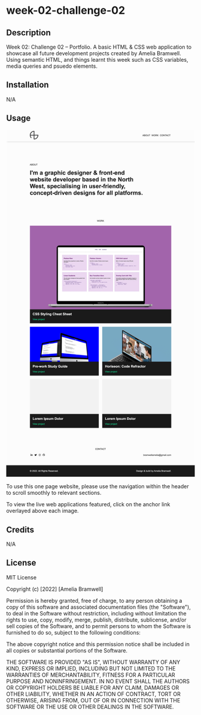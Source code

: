 # week-02-challenge-02

## Description

Week 02: Challenge 02 – Portfolio.
A basic HTML & CSS web application to showcase all future development projects created by Amelia Bramwell. Using semantic HTML, and things learnt this week such as CSS variables, media queries and psuedo elements.

## Installation

N/A

## Usage

![screenshot of Amelia Bramwell's portfolio site](assets/images/screenshot.png)

To use this one page website, please use the navigation within the header to scroll smoothly to relevant sections.

To view the live web applications featured, click on the anchor link overlayed above each image.

## Credits

N/A

## License

MIT License

Copyright (c) [2022] [Amelia Bramwell]

Permission is hereby granted, free of charge, to any person obtaining a copy of this software and associated documentation files (the "Software"), to deal in the Software without restriction, including without limitation the rights to use, copy, modify, merge, publish, distribute, sublicense, and/or sell copies of the Software, and to permit persons to whom the Software is furnished to do so, subject to the following conditions:

The above copyright notice and this permission notice shall be included in all copies or substantial portions of the Software.

THE SOFTWARE IS PROVIDED "AS IS", WITHOUT WARRANTY OF ANY KIND, EXPRESS OR IMPLIED, INCLUDING BUT NOT LIMITED TO THE WARRANTIES OF MERCHANTABILITY, FITNESS FOR A PARTICULAR PURPOSE AND NONINFRINGEMENT. IN NO EVENT SHALL THE
AUTHORS OR COPYRIGHT HOLDERS BE LIABLE FOR ANY CLAIM, DAMAGES OR OTHER LIABILITY, WHETHER IN AN ACTION OF CONTRACT, TORT OR OTHERWISE, ARISING FROM, OUT OF OR IN CONNECTION WITH THE SOFTWARE OR THE USE OR OTHER DEALINGS IN THE SOFTWARE.
